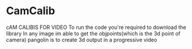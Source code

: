 # CamCalib

cAM CALIBIS FOR VIDEO
To run the code you're required to download the library 
In any image im able to get the objpoints(which is the 3d point of camera)
pangolin is to create 3d output in a progressive video
